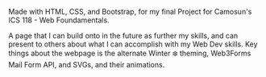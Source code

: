 Made with HTML, CSS, and Bootstrap, for my final Project for Camosun's ICS 118 - Web Foundamentals.

A page that I can build onto in the future as further my skills, and can present to others about what I can accomplish with my Web Dev skills.
Key things about the webpage is the alternate Winter ❄️ theming, Web3Forms Mail Form API, and SVGs, and their animations.

